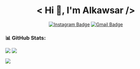 <div align="center">
 
# < Hi 👋, I'm Alkawsar />

[![Instagram Badge](https://img.shields.io/badge/Instagram-E4405F?style=for-the-badge&logo=instagram&logoColor=white)](https://www.instagram.com/rhn.dev/)
[![Gmail Badge](https://img.shields.io/badge/EMAIL-FE7A16?style=for-the-badge&logo=gmail&logoColor=white)](mailto:raihanalkawsar92@gmail.com)

</div>

### 📊 GitHub Stats:
![](https://github-readme-stats.vercel.app/api?username=al-kawsar&theme=shadow_blue&hide_border=false&include_all_commits=false&count_private=false)
![](https://github-readme-stats.vercel.app/api/top-langs/?username=al-kawsar&theme=shadow_blue&hide_border=false&include_all_commits=false&count_private=false&layout=compact)

<img src="https://komarev.com/ghpvc/?username=al-kawsar&label=PROFILE+VIEWS&style=flat&color=blue">
